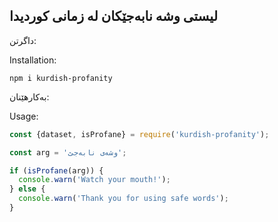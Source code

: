 ## لیستی وشە نابەجێکان لە زمانی کوردیدا

 

داگرتن:

Installation:
```console
npm i kurdish-profanity
```

بەکارهێنان:

Usage:

```javascript
const {dataset, isProfane} = require('kurdish-profanity');

const arg = 'وشەی نابەجێ';

if (isProfane(arg)) {
  console.warn('Watch your mouth!');
} else {
  console.warn('Thank you for using safe words');
}

```
